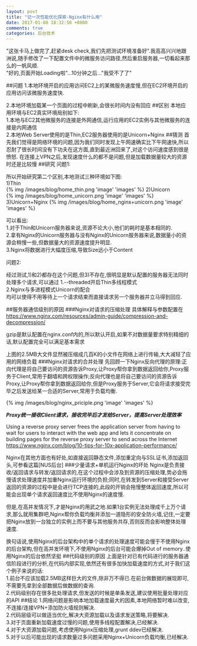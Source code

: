 ```yaml
---
layout: post
title: "记一次性能优化探索-Nginx有什么用"
date: 2017-01-08 18:32:58 +0800
comments: true
categories: 后台技术
---
```


"这张卡马上做完了,赶紧desk check,我们先把测试环境准备好".我高高兴兴地跟洲说,随手修改了一下配置文件中的微服务访问路径,然后重启服务器,一切看起来那么的一帆风顺.  
"好的,页面开始Loading啦"...10分钟之后..."我受不了了"

<!--more-->

##问题
1.本地环境开启的应用访问EC2上的某微服务速度慢,但在EC2环境开启的应用访问该微服务速度快.

2.本地环境加载某一个页面的过程中刷新,会很长时间内没有回应
##区别
本地应用环境与EC2真实环境局别如下:  
1.本地与EC2其他微服务的连接是外网通信,运行应用的EC2实例与其他微服务的连接是内网通信  
2.本地Web Server使用的是Thin,EC2服务器使用的是Unicorn+Nginx
##猜测
首先我们觉得是网络环境的问题,因为我们同时发现上午网速确实比下午网速快,所以忍耐了很长时间没有下功夫在这方面,直到最近洲回来了,对这个访问速度感到很是愤怒.
在连接上VPN之后,发现速度什么的都不是问题,但是加载数据量较大的资源时还是比较慢
##研究
问题1:

所以开始研究第二个区别,本地测试三种环境如下图:  
1)Thin  
{% img /images/blog/home_thin.png 'image' 'images' %}
2)Unicorn  
{% img /images/blog/home_unicorn.png 'image' 'images' %}
3)Unicorn+Nginx
{% img /images/blog/home_nginx+unicorn.png 'image' 'images' %}

可以看出:  
1.对于Thin和Unicorn服务器来说,资源不论大小,他们的耗时是基本相同的.  
2.拿有Nginx的Unicorn服务器与没有Nginx的Unicorn服务器来说,数据量小的资源会稍慢一些,但数据量大的资源速度提升明显.  
3.Nginx将数据进行大幅度压缩,导致Size远小于Content

问题2:

经过测试,1)和2)都存在这个问题,但3)不存在,很明显是默认配置的服务器无法同时处理多个请求,可以通过
1.--threaded开启Thin多线程模式  
2.Nginx与多进程模式Unicorn的配合  
均可以使得不用等待上一个请求结束而直接请求另一个服务器并立马得到回应.

##服务器通信级别的原因
###Nginx对请求的压缩处理
具体解释与参数配置在  
https://www.nginx.com/resources/admin-guide/compression-and-decompression/

gzip是默认配置在nginx.conf内的,所以默认开启,如果不对数据量要求特别精细的话,默认配置完全可以满足基本需求

上图的2.5MB大文件显然被压缩成几百K的小文件在网络上进行传输,大大减轻了应用的网络负载
###Nginx对请求的合并处理
先回顾一下Nginx反向代理的原理:正向代理是将自己要访问的资源告诉Proxy,让Proxy帮你拿到数据返回给你,Proxy服务于Client,常用于翻墙和跨权限操作;反向代理也是将自己要访问的资源告诉Proxy,让Proxy帮你拿到数据返回给你,但是Proxy服务于Server,它会将请求接受完毕之后发送给某一合适的Server,常用于负载均衡.

{% img /images/blog/nginx_priciple.png 'image' 'images' %}

**_Proxy统一接收Client请求，接收完毕后才发给Server，提高Server处理效率_**

Using a reverse proxy server frees the application server from having to wait for users to interact with the web app and lets it concentrate on building pages for the reverse proxy server to send across the Internet  
https://www.nginx.com/blog/10-tips-for-10x-application-performance/

Nginx在其他方面也有好处,如直接返回静态文件,添加重定向与SSL证书,添加返回头,可参看这篇[NUS后台]
###少量请求+单机运行Nginx的坏处
Nginx是负责接收/返回请求与转发/返回请求的,在这个过程中会涉及到资源的压缩处理,势必会拖慢请求处理速度并加重Nginx运行环境的负担;同时,在转发到Server和接受Server返回的资源的过程中是会进行TCP连接的,此段的开销会拖慢整体返回速度,所以可能会出现单个请求返回速度比不使用Nginx的速度慢.

但是,在高并发情况下,才是Nginx的用武之地.如果1台实例无法处理成千上万个请求,那么就用集群吧,Nginx帮你负载均衡并添加一道隐形的安全防火墙,记住,一定要把Nginx放到一台独立的实例上而不要与其他服务共存,否则反而会影响整体处理速度.

换句话说,使用Nginx的后台架构中的单个请求的处理速度可能会慢于不使用Nginx的后台架构,但在高并发环境下,不使用Nginx的后台可能会爆掉Out of memory..使用Nginx的后台依然坚挺
##代码级别的原因
上面是针对已有代码进行的服务器通信阶段进行的分析,在代码内部实现,依然还有很多加快加载速度的方式,对于我们这个例子来说的话:  
1.前台不应该加载2.5MB这样巨大的文件,除非万不得已.在前台做数据的展现即可,不需要先拿到全部数据后做数据的查询.  
2.代码级别存在很多批处理请求,但发送的时候是单条发送,建议使用批量处理对应的API
##结论
1.网络问题是影响本地加载速度最大的因素,本地网络暂时难以改变,不连接/连接VPN+添加防火墙规则解决.  
2.代码层级可以做适当优化,解决大资源加载以及请求发送策略,将要解决.  
3.对于页面重新加载速度过慢的问题,使用多线程配置解决,已经解决.  
4.对于大资源加载问题,考虑使用Nginx压缩处理,grunt ddev已经解决.  
5.对于以后可能出现的请求数量过多问题采用Nginx+Unicorn负载均衡,已经解决.